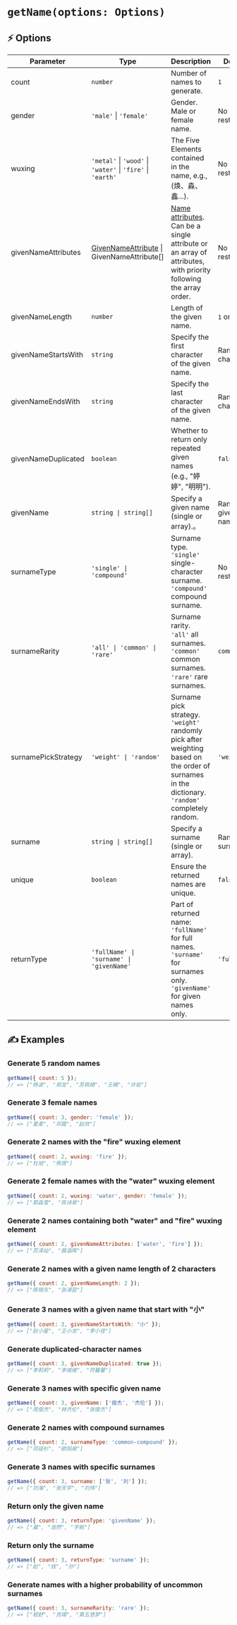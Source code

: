 # `getName(options: Options)`

## ⚡ Options

| Parameter | Type | Description | Default |
|-----------|------|-------------|---------|
| count | `number` | Number of names to generate. | `1` |
| gender | `'male'` \| `'female'` | Gender. Male or female name. | No restriction |
| wuxing | `'metal'` \| `'wood'` \| `'water'` \| `'fire'` \| `'earth'` | The Five Elements contained in the name, e.g., (焕、淼、鑫...). | No restriction |
| givenNameAttributes | [GivenNameAttribute](givenNameAttributes.md) \| GivenNameAttribute[] | [Name attributes](givenNameAttributes.md). Can be a single attribute or an array of attributes, with priority following the array order. | No restriction |
| givenNameLength | `number` | Length of the given name. | `1` or `2` |
| givenNameStartsWith | `string` | Specify the first character of the given name. | Random character |
| givenNameEndsWith | `string` | Specify the last character of the given name. | Random character |
| givenNameDuplicated | `boolean` | Whether to return only repeated given names (e.g., "婷婷", "明明"). | `false` |
| givenName | `string \| string[]` | Specify a given name (single or array).。 | Random given name |
| surnameType | `'single' \| 'compound'` | Surname type. <br>`'single'` single-character surname. <br>`'compound'` compound surname. | No restriction |
| surnameRarity | `'all' \| 'common' \| 'rare'` | Surname rarity. <br> `'all'` all surnames. <br> `'common'` common surnames. <br> `'rare'` rare surnames. | `common` |
| surnamePickStrategy | `'weight' \| 'random'` | Surname pick strategy. <br>`'weight'` randomly pick after weighting based on the order of surnames in the dictionary. <br>`'random'` completely random. | `'weight'` |
| surname | `string \| string[]` | Specify a surname (single or array). | Random surname |
| unique | `boolean` | Ensure the returned names are unique. | `false` |
| returnType | `'fullName' \| 'surname' \| 'givenName'` | Part of returned name: <br> `'fullName'` for full names. <br> `'surname'` for surnames only. <br> `'givenName'` for given names only. | `'fullName'` |

## ✍️ Examples

### Generate 5 random names

```js
getName({ count: 5 });
// => ["杨波", "郑龙", "苏佩楠", "王楠", "许岩"]
```

### Generate 3 female names

```js
getName({ count: 3, gender: 'female' });
// => ["夏柔", "邓霞", "赵欣"]
```

### Generate 2 names with the "fire" wuxing element

```js
getName({ count: 2, wuxing: 'fire' });
// => ["杜旭", "熊煜"]
```

### Generate 2 female names with the "water" wuxing element

```js
getName({ count: 2, wuxing: 'water', gender: 'female' });
// => ["郭淼莹", "陈诗泉"]
```

### Generate 2 names containing both "water" and "fire" wuxing element

```js
getName({ count: 2, givenNameAttributes: ['water', 'fire'] });
// => ["苏泽灿", "聂涵晖"]
```

### Generate 2 names with a given name length of 2 characters

```js
getName({ count: 2, givenNameLength: 2 });
// => ["陈晓东", "张涛昆"]
```

### Generate 3 names with a given name that start with "小"

```js
getName({ count: 3, givenNameStartsWith: "小" });
// => ["赵小星", "王小龙", "李小佳"]
```

### Generate duplicated-character names

```js
getName({ count: 3, givenNameDuplicated: true });
// => ["李莉莉", "李维维", "符馨馨"]
```

### Generate 3 names with specific given name

```js
getName({ count: 3, givenName: ['俊杰', '杰伦'] });
// => ["周俊杰", "林杰伦", "张俊杰"]
```

### Generate 2 names with compound surnames

```js
getName({ count: 2, surnameType: 'common-compound' });
// => ["司徒杉", "欧阳昊"]
```

### Generate 3 names with specific surnames

```js
getName({ count: 3, surname: ['张', '刘'] });
// => ["刘海", "张天宇", "刘伟"]
```

### Return only the given name

```js
getName({ count: 3, returnType: 'givenName' });
// => ["晨", "浩然", "宇航"]
```

### Return only the surname

```js
getName({ count: 3, returnType: 'surname' });
// => ["赵", "钱", "孙"]
```

### Generate names with a higher probability of uncommon surnames

```js
getName({ count: 3, surnameRarity: 'rare' });
// => ["嵇舒", "贡翊", "第五悠梦"]
```
